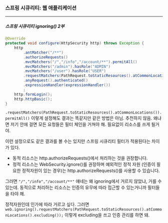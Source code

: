 <h3>스프링 시큐리티: 웹 애플리케이션</h3>
<hr/>
<h5>스프링 시큐리티 ignoring() 2부</h5>

```java
@Override
protected void configure(HttpSecurity http) throws Exception {
    http
        .antMatcher("/**")
        .authorizeRequests()
        .mvcMatchers("/","/info","/account/**").permitAll()
        .mvcMatchers("/admin").hasRole("ADMIN")
        .mvcMatchers("/user").hasRole("USER")
        .requestMatchers(PathRequest.toStaticResources().atCommonLocations()).permitAll()
        .anyRequest().authenticated()
        .expressionHandler(expressionHandler())
        ;
    http.formLogin();
    http.httpBasic();
}
```

`.requestMatchers(PathRequest.toStaticResources().atCommonLocations()).permitAll()` 이렇게 설정해도 결과는 똑같지만 같은 방법은 아님. 추천하지 않음. 왜냐면 저기 안에 걸면 모든 요청들은 필터 체인을 거쳐야 해. 필요없이 리소스를 쓰게 될거야.

이런 설정으로도 같은 결과를 볼 수는 있지만 스프링 시큐리티 필터가 적용된다는 차이가 있다.

- 동적 리소스는 http.authorizeRequests()에서 처리하는 것을 권장합니다.
- 정적 리소스는 WebSecurity.ignore()를 권장하며 예외적인 정적 자원 (인증이 필요한 정적자원이 있는 경우)는 http.authorizeRequests()를 사용할 수 있습니다.

그러면 `"/","/info","/account/**"` 얘네는 왜 ignoring에서 거르지 않았냐, 거를 수 있는데. 동적으로 처리하는 리소스는 인증의 유무에 따라 접근할 수 있는거니까 필터들을 타야 해.

정적자원인데 인가에 따라 거르고 싶다. 그러면 `web.ignoring().requestMatchers(PathRequest.toStaticResources().atCommonLocations().excluding());` 이렇게 excluding을 쓰고 인증 관리를 하면 돼.

